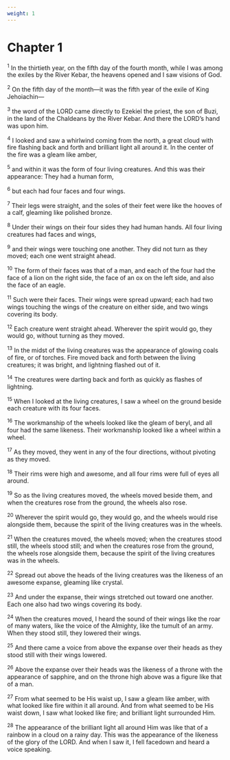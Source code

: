 ```yaml
---
weight: 1
---
```


# Chapter 1

<sup>1</sup> In the thirtieth year, on the fifth day of the fourth month, while I was among the exiles by the River Kebar, the heavens opened and I saw visions of God. 

<sup>2</sup> On the fifth day of the month—it was the fifth year of the exile of King Jehoiachin— 

<sup>3</sup> the word of the LORD came directly to Ezekiel the priest, the son of Buzi, in the land of the Chaldeans by the River Kebar. And there the LORD’s hand was upon him. 

<sup>4</sup> I looked and saw a whirlwind coming from the north, a great cloud with fire flashing back and forth and brilliant light all around it. In the center of the fire was a gleam like amber, 

<sup>5</sup> and within it was the form of four living creatures. And this was their appearance: They had a human form, 

<sup>6</sup> but each had four faces and four wings. 

<sup>7</sup> Their legs were straight, and the soles of their feet were like the hooves of a calf, gleaming like polished bronze. 

<sup>8</sup> Under their wings on their four sides they had human hands. All four living creatures had faces and wings, 

<sup>9</sup> and their wings were touching one another. They did not turn as they moved; each one went straight ahead. 

<sup>10</sup> The form of their faces was that of a man, and each of the four had the face of a lion on the right side, the face of an ox on the left side, and also the face of an eagle. 

<sup>11</sup> Such were their faces. Their wings were spread upward; each had two wings touching the wings of the creature on either side, and two wings covering its body. 

<sup>12</sup> Each creature went straight ahead. Wherever the spirit would go, they would go, without turning as they moved. 

<sup>13</sup> In the midst of the living creatures was the appearance of glowing coals of fire, or of torches. Fire moved back and forth between the living creatures; it was bright, and lightning flashed out of it. 

<sup>14</sup> The creatures were darting back and forth as quickly as flashes of lightning. 

<sup>15</sup> When I looked at the living creatures, I saw a wheel on the ground beside each creature with its four faces. 

<sup>16</sup> The workmanship of the wheels looked like the gleam of beryl, and all four had the same likeness. Their workmanship looked like a wheel within a wheel. 

<sup>17</sup> As they moved, they went in any of the four directions, without pivoting as they moved. 

<sup>18</sup> Their rims were high and awesome, and all four rims were full of eyes all around. 

<sup>19</sup> So as the living creatures moved, the wheels moved beside them, and when the creatures rose from the ground, the wheels also rose. 

<sup>20</sup> Wherever the spirit would go, they would go, and the wheels would rise alongside them, because the spirit of the living creatures was in the wheels. 

<sup>21</sup> When the creatures moved, the wheels moved; when the creatures stood still, the wheels stood still; and when the creatures rose from the ground, the wheels rose alongside them, because the spirit of the living creatures was in the wheels. 

<sup>22</sup> Spread out above the heads of the living creatures was the likeness of an awesome expanse, gleaming like crystal. 

<sup>23</sup> And under the expanse, their wings stretched out toward one another. Each one also had two wings covering its body. 

<sup>24</sup> When the creatures moved, I heard the sound of their wings like the roar of many waters, like the voice of the Almighty, like the tumult of an army. When they stood still, they lowered their wings. 

<sup>25</sup> And there came a voice from above the expanse over their heads as they stood still with their wings lowered. 

<sup>26</sup> Above the expanse over their heads was the likeness of a throne with the appearance of sapphire, and on the throne high above was a figure like that of a man. 

<sup>27</sup> From what seemed to be His waist up, I saw a gleam like amber, with what looked like fire within it all around. And from what seemed to be His waist down, I saw what looked like fire; and brilliant light surrounded Him. 

<sup>28</sup> The appearance of the brilliant light all around Him was like that of a rainbow in a cloud on a rainy day. This was the appearance of the likeness of the glory of the LORD. And when I saw it, I fell facedown and heard a voice speaking. 


